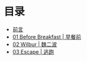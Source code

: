 # 目录

* [前言](README.md)
* [01 Before Breakfast \| 早餐前](chapter1.md)
* [02 Wilbur \| 魏二波](chapter2.md)
* [03 Escape \| 逃跑](chapter3.md)

